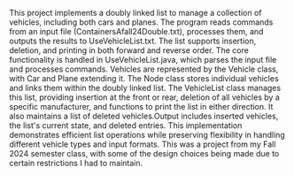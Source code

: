 This project implements a doubly linked list to manage a collection of vehicles, including both cars and planes.
The program reads commands from an input file (ContainersAfall24Double.txt), processes them, and outputs the results to UseVehicleList.txt.
The list supports insertion, deletion, and printing in both forward and reverse order.
The core functionality is handled in UseVehicleList.java, which parses the input file and processes commands.
Vehicles are represented by the Vehicle class, with Car and Plane extending it.
The Node class stores individual vehicles and links them within the doubly linked list.
The VehicleList class manages this list, providing insertion at the front or rear, deletion of all vehicles by a specific manufacturer, and functions to print the list in either direction.
It also maintains a list of deleted vehicles.Output includes inserted vehicles, the list's current state, and deleted entries.
This implementation demonstrates efficient list operations while preserving flexibility in handling different vehicle types and input formats.
This was a project from my Fall 2024 semester class, with some of the design choices being made due to certain restrictions I had to maintain.
